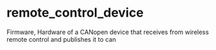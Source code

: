 # remote_control_device
Firmware, Hardware of a CANopen device that receives from wireless remote control and publishes it to can
